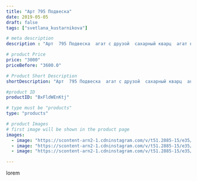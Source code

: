 ```yaml
---
title: "Арт 795 Подвеска"
date: 2019-05-05
draft: false
tags: ["svetlana_kustarnikova"]

# meta description
description : "Арт  795 Подвеска  агат с друзой  сахарный кварц  агат кожа двух цветов"

# product Price
price: "3000"
priceBefore: "3600.0"

# Product Short Description
shortDescription: "Арт  795 Подвеска  агат с друзой  сахарный кварц  агат кожа двух цветов"

#product ID
productID: "BxFldWEnKtj"

# type must be "products"
type: "products"

# product Images
# first image will be shown in the product page
images:
  - image: "https://scontent-arn2-1.cdninstagram.com/v/t51.2885-15/e35/57383141_2239263623069932_8598567444142545436_n.jpg?se=8&tp=1&_nc_ht=scontent-arn2-1.cdninstagram.com&_nc_cat=104&_nc_ohc=uII3iOkFxSYAX-Y87h1&oh=d5bde1bc55a265de3bfb65a562db40ca&oe=606AFC87&ig_cache_key=MjAzNzE5OTE0MTExODg2MTI1NA%3D%3D.2"
  - image: "https://scontent-arn2-1.cdninstagram.com/v/t51.2885-15/e35/58961849_130374931394044_3017480955156923907_n.jpg?se=8&tp=1&_nc_ht=scontent-arn2-1.cdninstagram.com&_nc_cat=104&_nc_ohc=b_Yh8yKbQPUAX_C_HmO&oh=2a57c4a3b39ad62c1696af5fff736578&oe=606AA9FB&ig_cache_key=MjAzNzE5OTE0MTExMDM1NDU1Mw%3D%3D.2"
  - image: "https://scontent-arn2-1.cdninstagram.com/v/t51.2885-15/e35/57506245_2282451258478686_2525843110478754079_n.jpg?se=8&tp=1&_nc_ht=scontent-arn2-1.cdninstagram.com&_nc_cat=106&_nc_ohc=_SjSqk8Wab0AX-Jndkn&oh=8813e5afdc6fe246711a801a8e883cf6&oe=606D2D63&ig_cache_key=MjAzNzE5OTE0MTEwMTkwMjUxNg%3D%3D.2"

---
```

lorem

